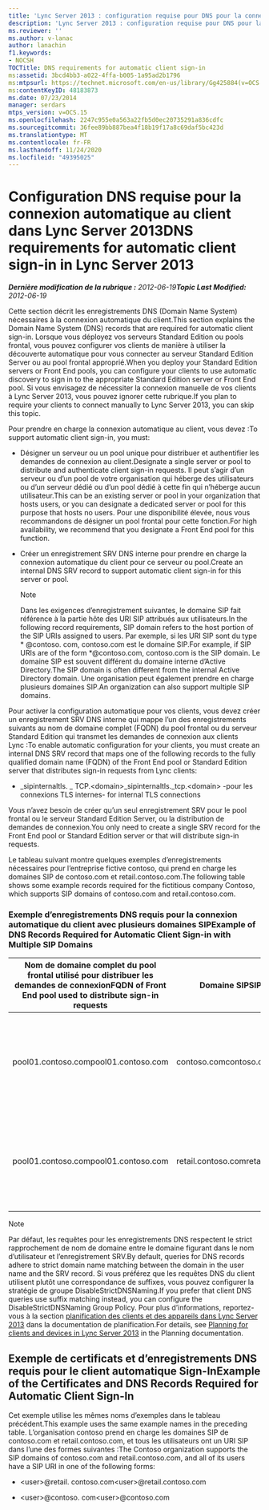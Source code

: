 ```yaml
---
title: 'Lync Server 2013 : configuration requise pour DNS pour la connexion automatique au client'
description: 'Lync Server 2013 : configuration requise pour DNS pour la connexion automatique au client.'
ms.reviewer: ''
ms.author: v-lanac
author: lanachin
f1.keywords:
- NOCSH
TOCTitle: DNS requirements for automatic client sign-in
ms:assetid: 3bcd4bb3-a022-4ffa-b005-1a95ad2b1796
ms:mtpsurl: https://technet.microsoft.com/en-us/library/Gg425884(v=OCS.15)
ms:contentKeyID: 48183873
ms.date: 07/23/2014
manager: serdars
mtps_version: v=OCS.15
ms.openlocfilehash: 2247c955e0a563a22fb5d0ec20735291a836cdfc
ms.sourcegitcommit: 36fee89bb887bea4f18b19f17a8c69daf5bc423d
ms.translationtype: MT
ms.contentlocale: fr-FR
ms.lasthandoff: 11/24/2020
ms.locfileid: "49395025"
---
```

# <a name="dns-requirements-for-automatic-client-sign-in-in-lync-server-2013"></a><span data-ttu-id="cbf37-103">Configuration DNS requise pour la connexion automatique au client dans Lync Server 2013</span><span class="sxs-lookup"><span data-stu-id="cbf37-103">DNS requirements for automatic client sign-in in Lync Server 2013</span></span>

<div data-xmlns="http://www.w3.org/1999/xhtml">

<div class="topic" data-xmlns="http://www.w3.org/1999/xhtml" data-msxsl="urn:schemas-microsoft-com:xslt" data-cs="https://msdn.microsoft.com/">

<div data-asp="https://msdn2.microsoft.com/asp">



</div>

<div id="mainSection">

<div id="mainBody"><span data-ttu-id="cbf37-104">

<span> </span></span><span class="sxs-lookup"><span data-stu-id="cbf37-104">

<span> </span></span></span>

<span data-ttu-id="cbf37-105">_**Dernière modification de la rubrique :** 2012-06-19_</span><span class="sxs-lookup"><span data-stu-id="cbf37-105">_**Topic Last Modified:** 2012-06-19_</span></span>

<span data-ttu-id="cbf37-106">Cette section décrit les enregistrements DNS (Domain Name System) nécessaires à la connexion automatique du client.</span><span class="sxs-lookup"><span data-stu-id="cbf37-106">This section explains the Domain Name System (DNS) records that are required for automatic client sign-in.</span></span> <span data-ttu-id="cbf37-107">Lorsque vous déployez vos serveurs Standard Edition ou pools frontal, vous pouvez configurer vos clients de manière à utiliser la découverte automatique pour vous connecter au serveur Standard Edition Server ou au pool frontal approprié.</span><span class="sxs-lookup"><span data-stu-id="cbf37-107">When you deploy your Standard Edition servers or Front End pools, you can configure your clients to use automatic discovery to sign in to the appropriate Standard Edition server or Front End pool.</span></span> <span data-ttu-id="cbf37-108">Si vous envisagez de nécessiter la connexion manuelle de vos clients à Lync Server 2013, vous pouvez ignorer cette rubrique.</span><span class="sxs-lookup"><span data-stu-id="cbf37-108">If you plan to require your clients to connect manually to Lync Server 2013, you can skip this topic.</span></span>

<span data-ttu-id="cbf37-109">Pour prendre en charge la connexion automatique au client, vous devez :</span><span class="sxs-lookup"><span data-stu-id="cbf37-109">To support automatic client sign-in, you must:</span></span>

  - <span data-ttu-id="cbf37-110">Désigner un serveur ou un pool unique pour distribuer et authentifier les demandes de connexion au client.</span><span class="sxs-lookup"><span data-stu-id="cbf37-110">Designate a single server or pool to distribute and authenticate client sign-in requests.</span></span> <span data-ttu-id="cbf37-111">Il peut s’agir d’un serveur ou d’un pool de votre organisation qui héberge des utilisateurs ou d’un serveur dédié ou d’un pool dédié à cette fin qui n’héberge aucun utilisateur.</span><span class="sxs-lookup"><span data-stu-id="cbf37-111">This can be an existing server or pool in your organization that hosts users, or you can designate a dedicated server or pool for this purpose that hosts no users.</span></span> <span data-ttu-id="cbf37-112">Pour une disponibilité élevée, nous vous recommandons de désigner un pool frontal pour cette fonction.</span><span class="sxs-lookup"><span data-stu-id="cbf37-112">For high availability, we recommend that you designate a Front End pool for this function.</span></span>

  - <span data-ttu-id="cbf37-113">Créer un enregistrement SRV DNS interne pour prendre en charge la connexion automatique du client pour ce serveur ou pool.</span><span class="sxs-lookup"><span data-stu-id="cbf37-113">Create an internal DNS SRV record to support automatic client sign-in for this server or pool.</span></span>
    
    <div>
    

    > [!NOTE]  
    > <span data-ttu-id="cbf37-114">Dans les exigences d’enregistrement suivantes, le domaine SIP fait référence à la partie hôte des URI SIP attribués aux utilisateurs.</span><span class="sxs-lookup"><span data-stu-id="cbf37-114">In the following record requirements, SIP domain refers to the host portion of the SIP URIs assigned to users.</span></span> <span data-ttu-id="cbf37-115">Par exemple, si les URI SIP sont du type \* @contoso. com, contoso.com est le domaine SIP.</span><span class="sxs-lookup"><span data-stu-id="cbf37-115">For example, if SIP URIs are of the form \*@contoso.com, contoso.com is the SIP domain.</span></span> <span data-ttu-id="cbf37-116">Le domaine SIP est souvent différent du domaine interne d’Active Directory.</span><span class="sxs-lookup"><span data-stu-id="cbf37-116">The SIP domain is often different from the internal Active Directory domain.</span></span> <span data-ttu-id="cbf37-117">Une organisation peut également prendre en charge plusieurs domaines SIP.</span><span class="sxs-lookup"><span data-stu-id="cbf37-117">An organization can also support multiple SIP domains.</span></span>

    
    </div>

<span data-ttu-id="cbf37-118">Pour activer la configuration automatique pour vos clients, vous devez créer un enregistrement SRV DNS interne qui mappe l’un des enregistrements suivants au nom de domaine complet (FQDN) du pool frontal ou du serveur Standard Edition qui transmet les demandes de connexion aux clients Lync :</span><span class="sxs-lookup"><span data-stu-id="cbf37-118">To enable automatic configuration for your clients, you must create an internal DNS SRV record that maps one of the following records to the fully qualified domain name (FQDN) of the Front End pool or Standard Edition server that distributes sign-in requests from Lync clients:</span></span>

  - <span data-ttu-id="cbf37-119">\_sipinternaltls. \_ TCP.\<domain\></span><span class="sxs-lookup"><span data-stu-id="cbf37-119">\_sipinternaltls.\_tcp.\<domain\></span></span> <span data-ttu-id="cbf37-120">-pour les connexions TLS internes</span><span class="sxs-lookup"><span data-stu-id="cbf37-120">- for internal TLS connections</span></span>

<span data-ttu-id="cbf37-121">Vous n’avez besoin de créer qu’un seul enregistrement SRV pour le pool frontal ou le serveur Standard Edition Server, ou la distribution de demandes de connexion.</span><span class="sxs-lookup"><span data-stu-id="cbf37-121">You only need to create a single SRV record for the Front End pool or Standard Edition server or that will distribute sign-in requests.</span></span>

<span data-ttu-id="cbf37-122">Le tableau suivant montre quelques exemples d’enregistrements nécessaires pour l’entreprise fictive contoso, qui prend en charge les domaines SIP de contoso.com et retail.contoso.com.</span><span class="sxs-lookup"><span data-stu-id="cbf37-122">The following table shows some example records required for the fictitious company Contoso, which supports SIP domains of contoso.com and retail.contoso.com.</span></span>

### <a name="example-of-dns-records-required-for-automatic-client-sign-in-with-multiple-sip-domains"></a><span data-ttu-id="cbf37-123">Exemple d’enregistrements DNS requis pour la connexion automatique du client avec plusieurs domaines SIP</span><span class="sxs-lookup"><span data-stu-id="cbf37-123">Example of DNS Records Required for Automatic Client Sign-in with Multiple SIP Domains</span></span>

<table>
<colgroup>
<col style="width: 33%" />
<col style="width: 33%" />
<col style="width: 33%" />
</colgroup>
<thead>
<tr class="header">
<th><span data-ttu-id="cbf37-124">Nom de domaine complet du pool frontal utilisé pour distribuer les demandes de connexion</span><span class="sxs-lookup"><span data-stu-id="cbf37-124">FQDN of Front End pool used to distribute sign-in requests</span></span></th>
<th><span data-ttu-id="cbf37-125">Domaine SIP</span><span class="sxs-lookup"><span data-stu-id="cbf37-125">SIP domain</span></span></th>
<th><span data-ttu-id="cbf37-126">Enregistrement DNS SRV</span><span class="sxs-lookup"><span data-stu-id="cbf37-126">DNS SRV record</span></span></th>
</tr>
</thead>
<tbody>
<tr class="odd">
<td><p><span data-ttu-id="cbf37-127">pool01.contoso.com</span><span class="sxs-lookup"><span data-stu-id="cbf37-127">pool01.contoso.com</span></span></p></td>
<td><p><span data-ttu-id="cbf37-128">contoso.com</span><span class="sxs-lookup"><span data-stu-id="cbf37-128">contoso.com</span></span></p></td>
<td><p><span data-ttu-id="cbf37-129">Un enregistrement SRV pour le domaine _sipinternaltls. _ TCP. contoso. com sur le port 5061 qui correspond à pool01.contoso.com</span><span class="sxs-lookup"><span data-stu-id="cbf37-129">An SRV record for _sipinternaltls._tcp.contoso.com domain over port 5061 that maps to pool01.contoso.com</span></span></p></td>
</tr>
<tr class="even">
<td><p><span data-ttu-id="cbf37-130">pool01.contoso.com</span><span class="sxs-lookup"><span data-stu-id="cbf37-130">pool01.contoso.com</span></span></p></td>
<td><p><span data-ttu-id="cbf37-131">retail.contoso.com</span><span class="sxs-lookup"><span data-stu-id="cbf37-131">retail.contoso.com</span></span></p></td>
<td><p><span data-ttu-id="cbf37-132">Un enregistrement SRV pour le domaine _sipinternaltls. _ TCP. Retail. contoso. com sur le port 5061 qui correspond à pool01.contoso.com</span><span class="sxs-lookup"><span data-stu-id="cbf37-132">An SRV record for _sipinternaltls._tcp.retail.contoso.com domain over port 5061 that maps to pool01.contoso.com</span></span></p></td>
</tr>
</tbody>
</table>


<div>


> [!NOTE]  
> <span data-ttu-id="cbf37-133">Par défaut, les requêtes pour les enregistrements DNS respectent le strict rapprochement de nom de domaine entre le domaine figurant dans le nom d’utilisateur et l’enregistrement SRV.</span><span class="sxs-lookup"><span data-stu-id="cbf37-133">By default, queries for DNS records adhere to strict domain name matching between the domain in the user name and the SRV record.</span></span> <span data-ttu-id="cbf37-134">Si vous préférez que les requêtes DNS du client utilisent plutôt une correspondance de suffixes, vous pouvez configurer la stratégie de groupe DisableStrictDNSNaming.</span><span class="sxs-lookup"><span data-stu-id="cbf37-134">If you prefer that client DNS queries use suffix matching instead, you can configure the DisableStrictDNSNaming Group Policy.</span></span> <span data-ttu-id="cbf37-135">Pour plus d’informations, reportez-vous à la section <A href="lync-server-2013-planning-for-clients-and-devices.md">planification des clients et des appareils dans Lync Server 2013</A> dans la documentation de planification.</span><span class="sxs-lookup"><span data-stu-id="cbf37-135">For details, see <A href="lync-server-2013-planning-for-clients-and-devices.md">Planning for clients and devices in Lync Server 2013</A> in the Planning documentation.</span></span>



</div>

<div>

## <a name="example-of-the-certificates-and-dns-records-required-for-automatic-client-sign-in"></a><span data-ttu-id="cbf37-136">Exemple de certificats et d’enregistrements DNS requis pour le client automatique Sign-In</span><span class="sxs-lookup"><span data-stu-id="cbf37-136">Example of the Certificates and DNS Records Required for Automatic Client Sign-In</span></span>

<span data-ttu-id="cbf37-137">Cet exemple utilise les mêmes noms d’exemples dans le tableau précédent.</span><span class="sxs-lookup"><span data-stu-id="cbf37-137">This example uses the same example names in the preceding table.</span></span> <span data-ttu-id="cbf37-138">L’organisation contoso prend en charge les domaines SIP de contoso.com et retail.contoso.com, et tous les utilisateurs ont un URI SIP dans l’une des formes suivantes :</span><span class="sxs-lookup"><span data-stu-id="cbf37-138">The Contoso organization supports the SIP domains of contoso.com and retail.contoso.com, and all of its users have a SIP URI in one of the following forms:</span></span>

  - <span data-ttu-id="cbf37-139">\<user\>@retail. contoso.com</span><span class="sxs-lookup"><span data-stu-id="cbf37-139">\<user\>@retail.contoso.com</span></span>

  - <span data-ttu-id="cbf37-140">\<user\>@contoso. com</span><span class="sxs-lookup"><span data-stu-id="cbf37-140">\<user\>@contoso.com</span></span>

<span data-ttu-id="cbf37-141"></div>

</div>

<span> </span>

</div>

</div>

</span><span class="sxs-lookup"><span data-stu-id="cbf37-141"></div>

</div>

<span> </span>

</div>

</div>

</span></span></div>

